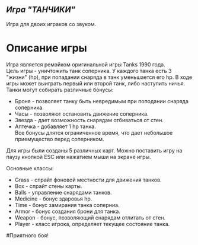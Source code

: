 *Игра "ТАНЧИКИ"*
-----------------------------------------------------------------------
Игра для двоих играков со звуком.

# Описание игры  
Игра является ремэйком оригинальной игры Tanks 1990 года.  
Цель игры - уничтожить танк соперника. 
У каждого танка есть 3 "жизни" (hp), при попадании снаряда в танк уменьшается его hp. 
В ходе игры может выиграть первый или второй танк, либо наступить ничья.  
Танки могут собирать различные бонусы:  
- Броня - позволяет танку быть невредимым при поподании снаряда соперника.
- Часы - позволяют остановить движение соперника.
- Звезда - дает возможность снарядам отбиваться от стен.
- Аптечка - добавляет 1 hp танка.  
Все бонусы длятся ограниченное время, что дает небольшое приемущество перед соперником.  

Для игры были созданы 5 различных карт.
Можно поставить игру на паузу кнопкой ESC или нажатием мыши на экране игры.

Основные классы:  
- Grass - спрайт фоновой местности для движения танков.  
- Box - спрайт стены карты.  
- Balls - управление снарядами танков.  
- Medicine - бонус здаровья hp.  
- Time - бонус замирания танка соперниа.
- Armor - бонус создания брони для танка.
- Weapon - бонус, позволяющий снарядам отлитать от стен.
- Player - класс игрока, определяет текущее состояние танка.

#Приятного боя!
  
 





